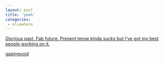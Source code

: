 ```yaml
---
layout: post
title: 'yeah'
categories:
 - elsewhere
---
```


<a title="gapingvoid" href="http://www.gapingvoid.com/Moveable_Type/archives/hjsdert10.jpg">Glorious past. Fab future. Present tense kinda sucks but I've got my best people working on it.</a>


<a title="gapingvoid" href="http://www.gapingvoid.com/Moveable_Type/">gapingvoid</a>
